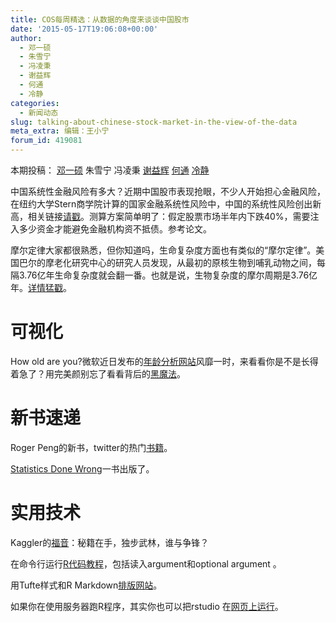```yaml
---
title: COS每周精选：从数据的角度来谈谈中国股市
date: '2015-05-17T19:06:08+00:00'
author:
  - 邓一硕
  - 朱雪宁
  - 冯凌秉
  - 谢益辉
  - 何通
  - 冷静
categories:
  - 新闻动态
slug: talking-about-chinese-stock-market-in-the-view-of-the-data
meta_extra: 编辑：王小宁
forum_id: 419081
---
```


本期投稿： [邓一硕](http://yishuo.org/) 朱雪宁 冯凌秉 [谢益辉](http://yihui.name/) [何通](https://github.com/hetong007) [冷静](http://www.weibo.com/p/1005051756465937/home?from=page_100505&mod=TAB&noscale_head=1#_0)

中国系统性金融风险有多大？近期中国股市表现抢眼，不少人开始担心金融风险，在纽约大学Stern商学院计算的国家金融系统性风险中，中国的系统性风险创出新高，相关链接[请戳](http://vlab.stern.nyu.edu/welcome/risk/)。测算方案简单明了：假定股票市场半年内下跌40%，需要注入多少资金才能避免金融机构资不抵债。参考论文。

摩尔定律大家都很熟悉，但你知道吗，生命复杂度方面也有类似的“摩尔定律”。美国巴尔的摩老化研究中心的研究人员发现，从最初的原核生物到哺乳动物之间，每隔3.76亿年生命复杂度就会翻一番。也就是说，生物复杂度的摩尔周期是3.76亿年。[详情猛戳](http://www.technologyreview.com/view/513781/moores-law-and-the-origin-of-life/)。

<!--more-->

# 可视化

How old are you?微软近日发布的[年龄分析网站](http://www.how-old.net/)风靡一时，来看看你是不是长得着急了？用完美颜别忘了看看背后的[黑魔法](http://blog.how-old.net/)。

# 新书速递

Roger Peng的新书，twitter的热门[书籍](https://leanpub.com/rprogramming)。

[Statistics Done Wrong](http://www.statisticsdonewrong.com)一书出版了。

# 实用技术

Kaggler的[福音](http://suanfazu.com/t/kaggle-ji-qi-xue-xi-jing-sai-guan-jun-ji-you-sheng-zhe-de-yuan-dai-ma-hui-zong/230)：秘籍在手，独步武林，谁与争锋？

在命令行运行[R代码教程](http://www.cureffi.org/2014/01/15/running-r-batch-mode-linux/)，包括读入argument和optional argument 。

用Tufte样式和R Markdown[排版网站](http://cpsievert.github.io/knitr-jekyll/2015/04/jekyll-tufte-servr.html)。

如果你在使用服务器跑R程序，其实你也可以把rstudio 在[网页上运行](http://www.linuxidc.com/Linux/2012-02/54610.htm)。
